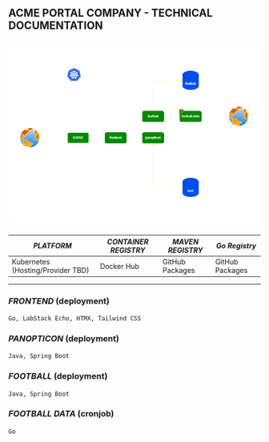## ACME PORTAL COMPANY - TECHNICAL DOCUMENTATION
![deployment diagram](./deployments/deployments.png)
---
|           ***PLATFORM***          | ***CONTAINER REGISTRY*** | ***MAVEN REGISTRY*** |  ***Go Registry***  |
| --------------------------------- | ------------------------ | -------------------- | ------------------- |
| Kubernetes (Hosting/Provider TBD) |        Docker Hub        |   GitHub Packages    |   GitHub Packages   |
---

### ***FRONTEND*** (deployment)
```
Go, LabStack Echo, HTMX, Tailwind CSS
```
### ***PANOPTICON*** (deployment)
```
Java, Spring Boot
```
### ***FOOTBALL*** (deployment)
```
Java, Spring Boot
```
### ***FOOTBALL DATA*** (cronjob)
```
Go
```